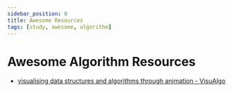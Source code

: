 ```yaml
---
sidebar_position: 0
title: Awesome Resources
tags: [study, awesome, algorithm]
---
```


Awesome Algorithm Resources
===========================

-   [visualising data structures and algorithms through animation - VisuAlgo](https://visualgo.net/en)
